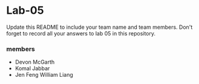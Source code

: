 # Lab-05

Update this README to include your team name and team members. Don't forget to record all your answers to lab 05 in this repository.
### members
* Devon McGarth
* Komal Jabbar
* Jen Feng William Liang


